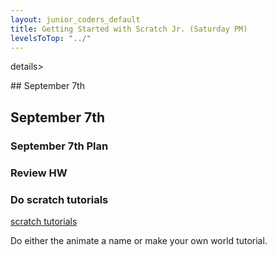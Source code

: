 ```yaml
---
layout: junior_coders_default
title: Getting Started with Scratch Jr. (Saturday PM)
levelsToTop: "../"
---
```



details>
<summary>## September 7th
</summary>

## September 7th


### September 7th Plan

### Review HW

### Do scratch tutorials

[scratch tutorials](https://scratch.mit.edu/projects/editor/?tutorial=all) 

Do either the animate a name or make your own world tutorial. 


</details>
 